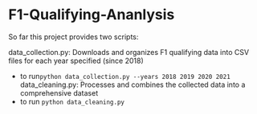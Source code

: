 # F1-Qualifying-Ananlysis


So far this project provides two scripts:

data_collection.py: Downloads and organizes F1 qualifying data into CSV files for each year specified (since 2018)
- to run`python data_collection.py --years 2018 2019 2020 2021`
data_cleaning.py: Processes and combines the collected data into a comprehensive dataset
- to run `python data_cleaning.py`

